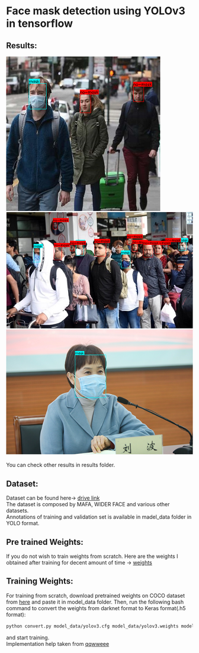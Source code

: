 # Face mask detection using YOLOv3 in tensorflow
## Results:
![Face mask detection result image](/results/z4.jpg)
![Face mask detection result image](/results/z5.jpg)
![Face mask detection result image](/results/z3.jpg)<br/><br/>
You can check other results in results folder.<br/>
## Dataset:
Dataset can be found here-> [drive link](https://drive.google.com/drive/folders/1pAxEBmfYLoVtZQlBT3doxmesAO7n3ES1?usp=sharing) <br/>
The dataset is composed by MAFA, WIDER FACE and various other datasets.<br/>
Annotations of training and validation set is available in madel_data folder in YOLO format.
## Pre trained Weights:
If you do not wish to train weights from scratch. Here are the weights I obtained after training for decent amount of time -> 
[weights](https://drive.google.com/file/d/1-BL5nkVSjwBxOpDbTzBWOIHn8I-HopaF/view?usp=sharing)<br/> 
## Training Weights:
For training from scratch, download pretrained weights on COCO dataset from [here](https://pjreddie.com/media/files/yolov3.weights) and paste it in model_data folder. Then, 
run the following bash command to convert the weights from darknet format to Keras format(.h5 format):
```bash
python convert.py model_data/yolov3.cfg model_data/yolov3.weights model_data/yolo_weights.h5
```
and start training.<br/>
Implementation help taken from [qqwweee](https://github.com/qqwweee/keras-yolo3)
